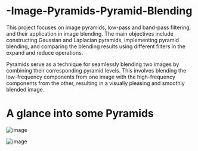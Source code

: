 # -Image-Pyramids-Pyramid-Blending
 This project focuses on image pyramids, low-pass and band-pass filtering, and their application in image blending. The main objectives include constructing Gaussian and Laplacian pyramids, implementing pyramid blending, and comparing the blending results using different filters in the expand and reduce operations.

Pyramids serve as a technique for seamlessly blending two images by combining their corresponding pyramid levels. This involves blending the low-frequency components from one image with the high-frequency components from the other, resulting in a visually pleasing and smoothly blended image.




# A glance into some Pyramids
![image](https://github.com/danielperretzhuji/-Image-Pyramids-Pyramid-Blending/assets/77243090/1c092dd8-a429-4063-8f93-a23362be5dbd)



![image](https://github.com/danielperretzhuji/-Image-Pyramids-Pyramid-Blending/assets/77243090/c4b3c09f-f0c7-41ff-99f8-ab2f5b0152ed)
